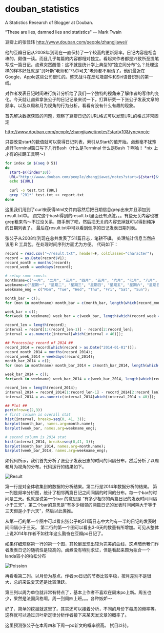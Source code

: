 # douban_statistics
A Statistics Research of Blogger at Douban.

“These are lies, damned lies and statistics" -- Mark Twain

豆瓣上的张佳玮
http://www.douban.com/people/zhangjiawei/

他的豆瓣日记从2008年到现在一直保持了一个较高的更新频率。日记内容是相当棒的，颇值一读。而且几乎每篇的内容都相对独立。看起来作者都是兴致所至提笔写成一篇日记。卤煮突然醒悟：这不就是统计学上典型的“独立同分布”么？处理这样的样本好处就是“贝叶斯”老师和“马尔可夫”老师都不用请了。他们最近在Google，Apple这些公司很忙的。整天战斗在反垃圾邮件和Siri语音识别的第一线。

对作者发表日记时间进行统计分析给了我们一个独特的视角来了解作者的写作的变化。今天就让卤煮拿张公子的日记记录来试一下。打算研究一下张公子发表文章的频率，以及以周和月为视角的行为分析。看看有没有什么有趣的现象。

首先解决数据获取的问题，观察了豆瓣日记的URL格式可以发现URL的格式非常固定

http://www.douban.com/people/zhangjiawei/notes?start=10&type=note

只要改变start的数值就可以获得日记列表，索引从Start的值开始。卤煮毫不犹豫点开Terminal窗口写下几行Bash（什么是Terminal 什么是Bash ？啊哈！  *nix 上才有的挨踢工具啊～）

```bash
for index in $(seq 0 51)
do
  start=$((index*10))
  URL="http://wwww.douban.com/people/zhangjiawei/notes?start=${start}&type=note"
  echo ${URL}
  
  curl -o test.txt {URL}
  grep "201*" test.txt >> report.txt
done
```


这里我们用到了curl来获得html文件内容然后把日期信息grep出来并且添加到result.txt中。
跑完这个bash得到的result.txt里面还有点脏。。。有些无关内容也被grep粗来鸟～不过没关系，随手删了吧，然后把无关的内容去掉就可以得到纯净的日期列表了。
最后在result.txt中可以看到倒序的日记发表日期列表。

张公子从2008年到现在总共发表了511篇日志，笔耕不辍。
处理统计信息当然应该用 R 工具包。在处理时间序列方面尤为方便。
代码如下：

```R
record = read.csv("~/result.txt", header=F, colClasses="character");
record = as.Date(record$V1);
record_month = months(record);
record_week = weekdays(record);

# setup some consts
monthname=c("一月", "二月", "三月", "四月", "五月", "六月", "七月", "八月", "九月", "十月", "十一月" , "十二月");
weekname=c("星期一", "星期二", "星期三", "星期四", "星期五", "星期六", "星期日");
weekname_eng = c("Mon", "Tue", "Wed", "Thu", "Fri", "Sat", "Sun");

month_bar = c();
for (mon in monthname) month_bar = c(month_bar, length(which(record_month == mon)));

week_bar = c();
for(week in weekname) week_bar = c(week_bar, length(which(record_week == week)));

record_len = length(record);
interval = record[1:(record_len-1)] - record[2:record_len];
interval = as.numeric(interval[which(interval < 40)]);

## Processing record of 2014 ##
record_2014 = record[which(record > as.Date("2014-01-01"))];
record_month_2014 = months(record_2014);
record_week_2014 = weekdays(record_2014);
month_bar_2014 = c();
for (mon in monthname) month_bar_2014 = c(month_bar_2014, length(which(record_month_2014 == mon)));

week_bar_2014 = c();
for(week in weekname) week_bar_2014 = c(week_bar_2014, length(which(record_week_2014 == week)));

record_len = length(record_2014);
interval_2014 = record_2014[1:record_len-1] - record_2014[2:record_len];
interval_2014 = as.numeric(interval_2014[which(interval_2014 < 40)]);

## Plot ##
par(mfrow=c(2,3))
# first column is overall stat
hist(interval, breaks=seq(0, 41, 3));
barplot(month_bar, names.arg=month.name);
barplot(week_bar, names.arg=weekname_eng);

# second column is 2014 stat
hist(interval_2014, breaks=seq(0,41, 3));
barplot(month_bar_2014, names.arg=month.name);
barplot(week_bar_2014, names.arg=weekname_eng);

```

如代码所示，我们首先分析了张公子发表日志的时间的间隔分布，然后分析了以周和月为视角的分布。代码运行的结果如下。

![Result](https://github.com/0x7ace80/douban_statistics/douban_statistics/raw/master/001PI1gJty6P19nrYjJef&690.jpg)

第一行是对全体收集到的数据的分析结果。第二行是2014年数据分析的结果。
第一列是频率分析图，统计了相邻两篇日记之间间隔的时间的分布。每一个bar的时间是三天。也就是说第一个bar 的意思是 “有多少相邻的两篇日记的发表时间间隔小于三天”，第二个bar的意思是“有多少相邻的两篇日记的发表时间间隔大于等于三天但是小于六天”，然后以此类推。

从第一行的第一个图中可以看出张公子的511篇日志中大约有一半的日记的发表时间间隔小于三天。
第二行的第一个图可以看出3-6天的数量有所增加。可见从整体上说2014年作者不如往年这么勤奋在豆瓣po日记了。

如果仔细观察第一行的第一个图，其轮廓呈现出较为完美的曲线，这点暗示我们作者发表日记的随机性是较高的。卤煮没有特别求证，但是看起来颇为拟合一个landa较小的柏松分布


![Poission](https://github.com/0x7ace80/douban_statistics/douban_statistics/raw/master/001PI1gJty6P19pFzfT4d&690.jpg)


再看看第二列。以月份为基点，作者po日记的节奏比较平稳，按月差别不是很大，总的来说夏天还是比较活跃。

第三列以周为单位就非常有特点了，基本上作者不喜欢在周末po上新。周五也少，果然是法国风格啊，周一到周四上班。。。各种嫉妒～

好了，简单的挖掘就这里了。其实还可以接着分析，不同的月份下每周的频率等。这样就可以通过贝叶斯定律分析作者接下来某天发文章的概率了。

这里预测张公子在本周四和下周一po新文的概率很高。
拭目以待。
